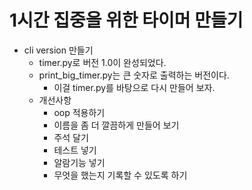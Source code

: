 # 1시간 집중을 위한 타이머 만들기

* cli version 만들기
  * timer.py로 버전 1.0이 완성되었다.
  * print_big_timer.py는 큰 숫자로 출력하는 버전이다.
    * 이걸 timer.py를 바탕으로 다시 만들어 보자.
  * 개선사항
    * oop 적용하기
    * 이름을 좀 더 깔끔하게 만들어 보기
    * 주석 달기
    * 테스트 넣기
    * 알람기능 넣기
    * 무엇을 했는지 기록할 수 있도록 하기
